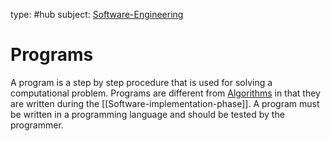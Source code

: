 type: #hub
subject: [Software-Engineering](Software-Engineering.md)

# Programs

A program is a step by step procedure that is used for solving a computational problem. Programs are different from [Algorithms](Algorithms.md) in that they are written during the [[Software-implementation-phase]]. A program must be written in a programming language and should be tested by the programmer.
